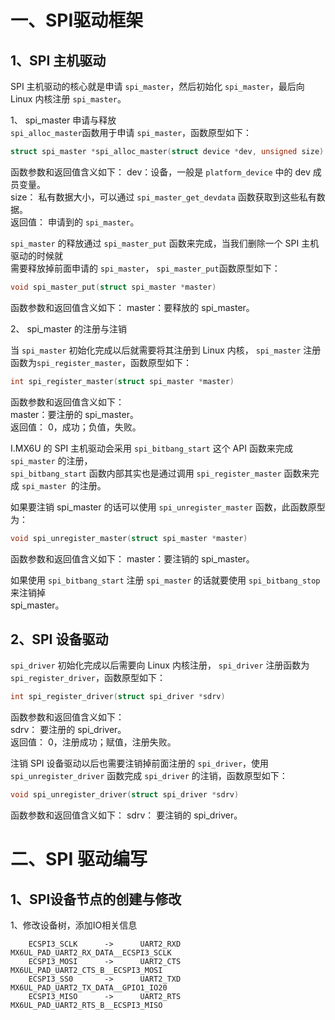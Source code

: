 # 一、SPI驱动框架
## 1、SPI 主机驱动
SPI 主机驱动的核心就是申请 `spi_master`，然后初始化 `spi_master`，最后向 Linux 内核注册 `spi_master`。  

1、 spi_master 申请与释放  
`spi_alloc_master`函数用于申请 `spi_master`，函数原型如下：  
```cpp
struct spi_master *spi_alloc_master(struct device *dev, unsigned size)
```
函数参数和返回值含义如下：
dev：设备，一般是 `platform_device` 中的 dev 成员变量。  
size： 私有数据大小，可以通过 `spi_master_get_devdata` 函数获取到这些私有数据。  
返回值： 申请到的 `spi_master`。  

`spi_master` 的释放通过 `spi_master_put` 函数来完成，当我们删除一个 SPI 主机驱动的时候就  
需要释放掉前面申请的 `spi_master`， `spi_master_put`函数原型如下：  
```cpp
void spi_master_put(struct spi_master *master)  
```
函数参数和返回值含义如下：  master：要释放的 spi_master。  

2、 spi_master 的注册与注销

当 `spi_master` 初始化完成以后就需要将其注册到 Linux 内核， `spi_master` 注册函数为`spi_register_master`，函数原型如下：  
```cpp
int spi_register_master(struct spi_master *master)  
```
函数参数和返回值含义如下：  
master：要注册的 spi_master。  
返回值： 0，成功；负值，失败。  

I.MX6U 的 SPI 主机驱动会采用 `spi_bitbang_start` 这个 API 函数来完成 `spi_master` 的注册，  
`spi_bitbang_start` 函数内部其实也是通过调用 `spi_register_master` 函数来完成 `spi_master `的注册。  

如果要注销 spi_master 的话可以使用 `spi_unregister_master` 函数，此函数原型为：  
```cpp
void spi_unregister_master(struct spi_master *master)  
```
函数参数和返回值含义如下：  master：要注销的 spi_master。  

如果使用 `spi_bitbang_start` 注册 `spi_master` 的话就要使用 `spi_bitbang_stop` 来注销掉  
spi_master。

## 2、SPI 设备驱动
`spi_driver` 初始化完成以后需要向 Linux 内核注册， `spi_driver` 注册函数为 `spi_register_driver`，函数原型如下： 
``` cpp
int spi_register_driver(struct spi_driver *sdrv)  
```
函数参数和返回值含义如下：  
sdrv： 要注册的 spi_driver。  
返回值： 0，注册成功；赋值，注册失败。  

注销 SPI 设备驱动以后也需要注销掉前面注册的 `spi_driver`，使用 `spi_unregister_driver` 函数完成 `spi_driver` 的注销，函数原型如下：  
```cpp
void spi_unregister_driver(struct spi_driver *sdrv)  
```
函数参数和返回值含义如下：  sdrv： 要注销的 spi_driver。




# 二、SPI 驱动编写
## 1、SPI设备节点的创建与修改

1、修改设备树，添加IO相关信息
```
	ECSPI3_SCLK      ->      UART2_RXD    MX6UL_PAD_UART2_RX_DATA__ECSPI3_SCLK
	ECSPI3_MOSI      ->      UART2_CTS    MX6UL_PAD_UART2_CTS_B__ECSPI3_MOSI
	ECSPI3_SS0       ->      UART2_TXD    MX6UL_PAD_UART2_TX_DATA__GPIO1_IO20
	ECSPI3_MISO      ->      UART2_RTS    MX6UL_PAD_UART2_RTS_B__ECSPI3_MISO
```




<!--stackedit_data:
eyJoaXN0b3J5IjpbMTYzMjUwNzUwNCwyMTExNjMxMzU1LC0yMD
YzNjg5NzAwLDEwNDQxNzE4NTQsLTIwNzQzNzk0NywtMTcwOTcy
MjAxMywtMjAwNzU2NzkyOV19
-->